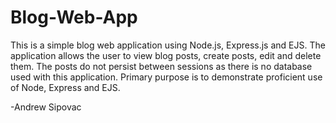 # Blog-Web-App

This is a simple blog web application using Node.js, Express.js and EJS. The application allows the user to view blog posts, create posts, edit and delete them. The posts do not persist between sessions as there is no database used with this application. Primary purpose is to demonstrate proficient use of Node, Express and EJS.

-Andrew Sipovac
